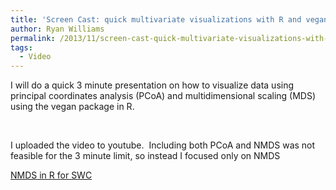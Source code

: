 ```yaml
---
title: 'Screen Cast: quick multivariate visualizations with R and vegan'
author: Ryan Williams
permalink: /2013/11/screen-cast-quick-multivariate-visualizations-with-r-and-vegan/
tags:
  - Video
---
```

I will do a quick 3 minute presentation on how to visualize data using principal coordinates analysis (PCoA) and multidimensional scaling (MDS) using the vegan package in R.

&nbsp;

I uploaded the video to youtube.  Including both PCoA and NMDS was not feasible for the 3 minute limit, so instead I focused only on NMDS

[NMDS in R for SWC][1]

 [1]: http://www.youtube.com/watch?v=vuOUp6IuhuQ&feature=youtu.be
